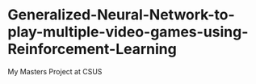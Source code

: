 # Generalized-Neural-Network-to-play-multiple-video-games-using-Reinforcement-Learning
My Masters Project at CSUS
